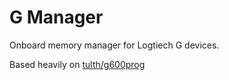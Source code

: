 # G Manager

Onboard memory manager for Logtiech G devices. 

Based heavily on [tulth/g600prog](https://github.com/tulth/g600prog)
